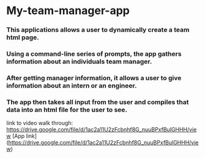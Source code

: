 # My-team-manager-app

### This applications allows a user to dynamically create a team html page.
### Using a command-line series of prompts, the app gathers information about an individuals team manager.
### After getting manager information, it allows a user to give information about an intern or an engineer.
### The app then takes all input from the user and compiles that data into an html file for the user to see.

link to video walk through: https://drive.google.com/file/d/1ac2a11U2zFcbnhf8G_nuuBPxfBulGHHH/view
[App link] (https://drive.google.com/file/d/1ac2a11U2zFcbnhf8G_nuuBPxfBulGHHH/view)
